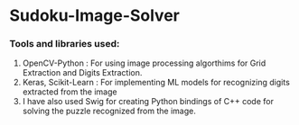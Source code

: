# Sudoku-Image-Solver

### Tools and libraries used:
1) OpenCV-Python : For using image processing algorthims for Grid Extraction and Digits Extraction.
2) Keras, Scikit-Learn : For implementing ML models for recognizing digits extracted from the image
3) I have also used Swig for creating Python bindings of C++ code for solving the puzzle recognized from the image.

